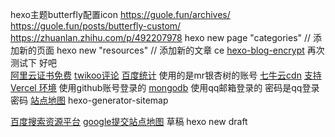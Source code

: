 hexo主题butterfly配置icon
https://guole.fun/archives/
https://guole.fun/posts/butterfly-custom/
https://zhuanlan.zhihu.com/p/492207978
hexo new page "categories" // 添加新的页面
hexo new  "resources" // 添加新的文章
ce
[hexo-blog-encrypt](https://github.com/D0n9X1n/hexo-blog-encrypt/blob/master/ReadMe.zh.md)
再次测试下 好吧  
[阿里云证书免费](https://yundun.console.aliyun.com/?spm=5176.12818093.ProductAndResource--ali--widget-product-recent.dre7.15b916d0cMIxpC&p=cas#/certExtend/free)
[twikoo评论](https://twikoo.js.org/quick-start.html#%E7%8E%AF%E5%A2%83%E5%88%9D%E5%A7%8B%E5%8C%96) 
[百度统计](https://tongji.baidu.com/web5/welcome/login) 使用的是mr银杏树的账号
[七牛云cdn](https://portal.qiniu.com/kodo/bucket/resource-v2?bucketName=zipblog)
[支持Vercel 环境](https://vercel.com/arrowfield/blog-issure/settings) 使用github账号登录的
[mongodb](https://cloud.mongodb.com/v2/62846e419a02a92c30250667#clusters) 使用qq邮箱登录的 密码是qq登录密码
[站点地图](https://blog.csdn.net/ac1992122633/article/details/123764075)
hexo-generator-sitemap

[百度搜索资源平台](https://ziyuan.baidu.com/?castk=LTE%3D)
[google提交站点地图](https://search.google.com/search-console/sitemaps?resource_id=sc-domain%3Azipblog.top)
草稿 hexo new draft <title>
hexo help
[百度认证网站](https://ziyuan.baidu.com/https/index?site=https://zipblog.top/)
[百度提交站点地图](https://ziyuan.baidu.com/linksubmit/index)
检索功能的添加
[Algolia](https://www.algolia.com/) 使用的是github的账号登录的
https://www.jianshu.com/p/500e2e1e66c5 很好的butterfly主题教程
https://console-e1.leancloud.cn/apps 华北账号才有数据 使用qq邮箱登录
[评论管理站点](https://waline-flax-phi.vercel.app/ui/register)



选项	默认值	描述
id	必须值	歌曲 id / 播放列表 id / 相册 id / 搜索关键字
server	必须值	音乐平台: netease, tencent, kugou, xiami, baidu
type	必须值	song, playlist, album, search, artist
fixed	false	开启固定模式
mini	false	开启迷你模式
loop	all	列表循环模式：all, one,none
order	list	列表播放模式： list, random
volume	0.7	播放器音量
lrctype	0	歌词格式类型
listfolded	false	指定音乐播放列表是否折叠
storagename	metingjs	LocalStorage 中存储播放器设定的键名
autoplay	true	自动播放，移动端浏览器暂时不支持此功能
mutex	true	该选项开启时，如果同页面有其他 aplayer 播放，该播放器会暂停
listmaxheight	340px	播放列表的最大长度
preload	auto	音乐文件预载入模式，可选项： none, metadata, auto
theme	#ad7a86	播放器风格色彩设置
https://mouban.mythsman.com/guest/check_user?id=264797983
https://mouban.mythsman.com/guest/user_movie?id=264797983&action=do
https://mouban.mythsman.com/guest/user_movie?id=264797983&action=collect
